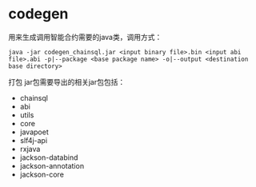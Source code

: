 #  codegen
用来生成调用智能合约需要的java类，调用方式：
```
java -jar codegen_chainsql.jar <input binary file>.bin <input abi file>.abi -p|--package <base package name> -o|--output <destination base directory>
```
打包 jar包需要导出的相关jar包包括：
- chainsql
- abi
- utils
- core
- javapoet  
- slf4j-api
- rxjava
- jackson-databind
- jackson-annotation
- jackson-core